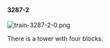 #### 3287-2
![train-3287-2-0.png](https://github.com/lil-lab/nlvr/raw/master/nlvr/train/images/72/train-3287-2-0.png "train-3287-2-0.png")

There is a tower with four blocks.
